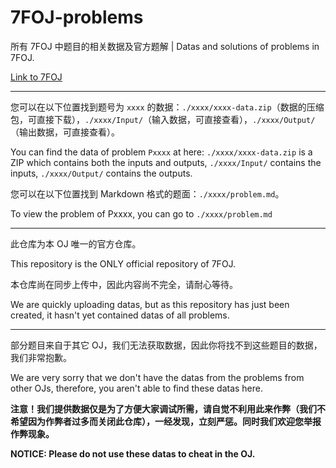 # 7FOJ-problems

所有 7FOJ 中题目的相关数据及官方题解 | Datas and solutions of problems in 7FOJ.

[Link to 7FOJ](https://vijos.org/d/oistream/)

****

您可以在以下位置找到题号为 `xxxx` 的数据：`./xxxx/xxxx-data.zip`（数据的压缩包，可直接下载），`./xxxx/Input/`（输入数据，可直接查看），`./xxxx/Output/`（输出数据，可直接查看）。

You can find the data of problem `Pxxxx` at here: `./xxxx/xxxx-data.zip` is a ZIP which contains both the inputs and outputs, `./xxxx/Input/` contains the inputs, `./xxxx/Output/` contains the outputs.

您可以在以下位置找到 Markdown 格式的题面：`./xxxx/problem.md`。

To view the problem of Pxxxx, you can go to `./xxxx/problem.md`

****

此仓库为本 OJ 唯一的官方仓库。

This repository is the ONLY official repository of 7FOJ.

本仓库尚在同步上传中，因此内容尚不完全，请耐心等待。

We are quickly uploading datas, but as this repository has just been created, it hasn't yet contained datas of all problems.

****

部分题目来自于其它 OJ，我们无法获取数据，因此你将找不到这些题目的数据，我们非常抱歉。

We are very sorry that we don't have the datas from the problems from other OJs, therefore, you aren't able to find these datas here.

**注意！我们提供数据仅是为了方便大家调试所需，请自觉不利用此来作弊（我们不希望因为作弊者过多而关闭此仓库），一经发现，立刻严惩。同时我们欢迎您举报作弊现象。**

**NOTICE: Please do not use these datas to cheat in the OJ.**
